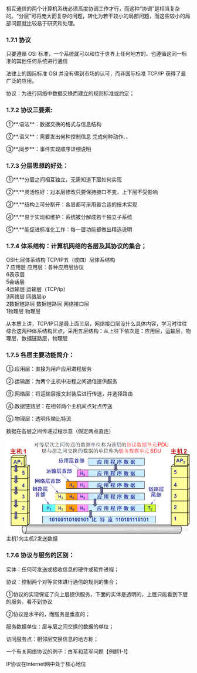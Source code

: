 相互通信的两个计算机系统必须高度协调工作才行，而这种“协调”是相当复杂的。“分层”可将庞大而复杂的问题，转化为若干较小的局部问题，而这些较小的局部问题就比较易于研究和处理。

### 1.7.1 协议

只要遵循 OSI 标准，一个系统就可以和位于世界上任何地方的、也遵循这同一标准的其他任何系统进行通信

法律上的国际标准 OSI 并没有得到市场的认可，而非国际标准 TCP/IP 获得了最广泛的应用。

协议：为进行网络中数据交换而建立的规则标准或约定；

### 1.7.2 协议三要素:

①**.语法**：数据交换的格式与信息结构

②**.语义**：需要发出何种控制信息 完成何种动作、、

③**.同步**：事件实现顺序详细说明

### 1.7.3 分层思想的好处：

①**.**分层之间相互独立，无需知道下层如何实现

②**.**灵活性好：对本层修改只要保持接口不变，上下层不受影响

③**.**结构上可分割开：各层都可采用最合适的技术实现

④**.**易于实现和维护：系统被分解成若干独立子系统

⑤**.**能促进标准化工作：每一层功能都做出精选说明

### 1.7.4 体系结构：计算机网络的各层及其协议的集合；

OSI七层体系结构    TCP/IP五（或四）层体系结构  
  7 应用层        应用层：各种应用层协议  
  6表示层  
  5会话层  
  4运输层         运输层（TCP/ip）  
  3网络层         网络层ip  
  2数据链路层       数据链路层               网络接口层  
  1物理层         物理层

从本质上讲，TCP/IP只是最上面三层，网络接口层没什么具体内容，学习时往往综合这两种体系结构优点，采用五层结构：从上往下依次是：应用层，运输层，物理层，数据链路层，物理层

### 1.7.5 各层主要功能简介：

①.应用层：直接为用户应用进程服务

②.运输层：为两个主机中进程之间通信提供服务

③.网络层：将运输层报文封装后进行传送，并选择路由

④.数据链路层：在相邻两个主机间点对点传送

⑤.物理层：透明传输比特流

数据在各层之间传递过程示意（假定两点直连）

![](/assets/主机1向主机2发送数据.png)主机1向主机2发送数据

### 1.7.6 协议与服务的区别：

实体：任何可发送或接收信息的硬件或软件进程；

协议：控制两个对等实体进行通信的规则的集合；

①协议的实现保证了向上层提供服务，下面的实体是透明的，上层只能看到下层的服务，看不到协议

②协议是水平的，而服务是垂直的；

服务数据单位：层与层之间交换的数据的单位；

访问服务点：相邻层交换信息的地方称；

一个有关网络协议的例子：白军和蓝军问题【例题1-1】

IP协议在Internet网中处于核心地位

